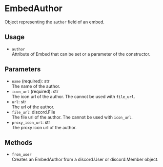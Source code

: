 # EmbedAuthor
Object representing the ``author`` field of an embed.

## Usage
- ``author`` \
Attribute of Embed that can be set or a parameter of the constructor.

## Parameters

- ``name`` (required): str  \
The name of the author.
- ``icon_url`` (required): str \
The icon url of the author. The cannot be used with ``file_url``.
- ``url``: str \
The url of the author.
- ``file_url``: discord.File \
The file url of the author. The cannot be used with ``icon_url``.
- ``proxy_icon_url``: str \
The proxy icon url of the author.

## Methods

- ``from_user`` \
Creates an EmbedAuthor from a discord.User or discord.Member object.

